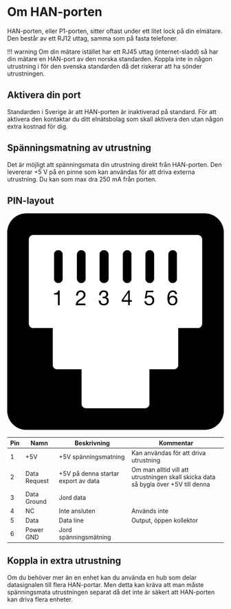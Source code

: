 # Om HAN-porten

HAN-porten, eller P1-porten, sitter oftast under ett litet lock på din elmätare. Den 
består av ett RJ12 uttag, samma som på fasta telefoner.

!!! warning
    Om din mätare istället har ett RJ45 uttag (internet-sladd) så har din mätare en 
    HAN-port av den norska standarden. Koppla inte in någon utrustning i för den 
    svenska standarden då det riskerar att ha sönder utrustningen.

## Aktivera din port

Standarden i Sverige är att HAN-porten är inaktiverad på standard. För att aktivera den
kontaktar du ditt elnätsbolag som skall aktivera den utan någon extra kostnad för dig.

## Spänningsmatning av utrustning

Det är möjligt att spänningsmata din utrustning direkt från HAN-porten. Den levererar 
+5 V på en pinne som kan användas för att driva externa utrustning. Du kan som max dra 
250 mA från porten.

## PIN-layout

![HAN-port med PIN layout](images/han-port-with-numbers.svg)

Pin | Namn | Beskrivning | Kommentar
--- | --- | --- | ---
1 | +5V | +5V spänningsmatning | Kan användas för att driva utrustning
2 | Data Request | +5V på denna startar export av data | Om man alltid vill att utrustningen skall skicka data så bygla över +5V till denna
3 | Data Ground | Jord data | 
4 | NC | Inte ansluten | Används inte 
5 | Data | Data line | Output, öppen kollektor
6 | Power GND | Jord spänningsmätning | 

## Koppla in extra utrustning

Om du behöver mer än en enhet kan du använda en hub som delar datasignalen till flera 
HAN-portar. Men detta kan kräva att man måste spänningsmata utrustningen separat då det 
inte är säkert att HAN-porten kan driva flera enheter.







